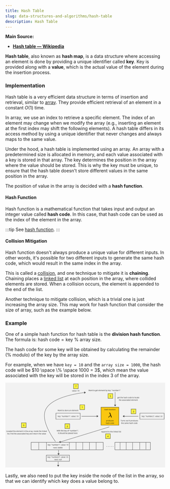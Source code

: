 ```yaml
---
title: Hash Table
slug: data-structures-and-algorithms/hash-table
description: Hash Table
---
```


**Main Source:**

- **[Hash table — Wikipedia](https://en.wikipedia.org/wiki/Hash_table)**

**Hash table**, also known as **hash map**, is a data structure where accessing an element is done by providing a unique identifier called **key**. Key is provided along with a **value**, which is the actual value of the element during the insertion process.

### Implementation

Hash table is a very efficient data structure in terms of insertion and retrieval, similar to [array](/data-structures-and-algorithms/array). They provide efficient retrieval of an element in a constant $O(1)$ time.

In array, we use an index to retrieve a specific element. The index of an element may change when we modify the array (e.g., inserting an element at the first index may shift the following elements). A hash table differs in its access method by using a unique identifier that never changes and always maps to the same value.

Under the hood, a hash table is implemented using an array. An array with a predetermined size is allocated in memory, and each value associated with a key is stored in that array. The key determines the position in the array where the value should be stored. This is why the key must be unique, to ensure that the hash table doesn't store different values in the same position in the array.

The position of value in the array is decided with a **hash function**.

#### Hash Function

Hash function is a mathematical function that takes input and output an integer value called **hash code**. In this case, that hash code can be used as the index of the element in the array.

:::tip
See [hash function](/computer-security/hash-function).
:::

#### Collision Mitigation

Hash function doesn't always produce a unique value for different inputs. In other words, it's possible for two different inputs to generate the same hash code, which would result in the same index in the array.

This is called a [collision](/computer-security/hash-function#collision), and one technique to mitigate it is **chaining**. Chaining places a [linked list](/data-structures-and-algorithms/linked-list) at each position in the array, where collided elements are stored. When a collision occurs, the element is appended to the end of the list.

Another technique to mitigate collision, which is a trivial one is just increasing the array size. This may work for hash function that consider the size of array, such as the example below.

### Example

One of a simple hash function for hash table is the **division hash function**. The formula is: $\text{hash code} = \text{key } \% \text{ array size}$.

The hash code for some key will be obtained by calculating the remainder (% modulo) of the key by the array size.

For example, when we have `key = 10` and the `array size = 1000`, the hash code will be $10 \space \% \space 1000 = 3$, which mean the value associated with the key will be stored in the index 3 of the array.

![Hash table illustration](./hash-table-illustration.png)

Lastly, we also need to put the key inside the node of the list in the array, so that we can identify which key does a value belong to.
